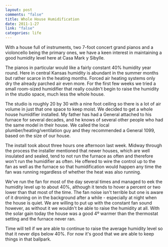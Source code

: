 ```yaml
--- 
layout: post
comments: "false"
title: Whole House Humidification
date: 2011-1-27
link: "false"
categories: life
---
```

With a house full of instruments, two 7-foot concert grand pianos and a violoncello being the primary ones, we have a keen interest in maintaining a good humidity level here at Casa Mark y Sibylle.

The pianos in particular would like a fairly constant 40% humidity year round. Here in central Kansas humidity is abundant in the summer months but rather scarce in the heating months. Forced air heating systems only dry the already parched air even more. For the first few weeks we tried a small room-sized humidifier that really couldn't begin to raise the humidity in the studio space, much less the whole house.

The studio is roughly 20 by 30 with a nine foot ceiling so there is a lot of air volume in just that one space to keep moist. We decided to get a whole house humidifier installed. My father has had a General attached to his furnace for several decades, and he knows of several other people who had the same model in their house. We called the local plumber/heating/ventilation guy and they recommended a General 1099, based on the size of our house.

The install took about three hours one afternoon last week. Midway through the process the installer mentioned that newer houses, which are well insulated and sealed, tend to not run the furnace as often and therefore won't run the humidifier as often. He offered to wire the control up to the fan as well as the furnace so that humidification would happen any time the fan was running regardless of whether the heat was also running.

We've run the fan for most of the day several times and managed to eek the humidity level up to about 40%, although it tends to hover a percent or two lower than that most of the time. The fan noise isn't terrible but one is aware of it droning on in the background after a while - especially at night when the house is quiet. We are willing to put up with the constant fan sound however, as without it we wouldn't be able to raise the humidity at all. With the solar gain today the house was a good 4º warmer than the thermostat setting and the furnace never ran.

Time will tell if we are able to continue to raise the average humidity level so that it never dips below 40%. For now it's good that we are able to keep things in that ballpark.
